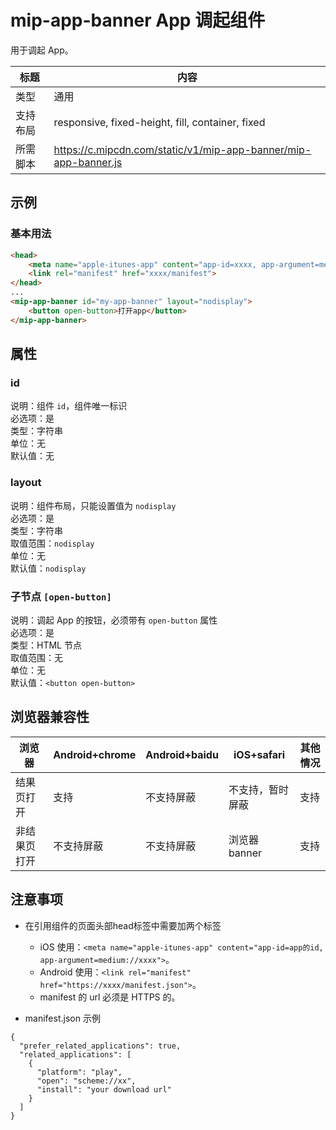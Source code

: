 # mip-app-banner App 调起组件

用于调起 App。

标题|内容
----|----
类型|通用
支持布局|responsive, fixed-height, fill, container, fixed
所需脚本|https://c.mipcdn.com/static/v1/mip-app-banner/mip-app-banner.js

## 示例

### 基本用法
```html
<head>
    <meta name="apple-itunes-app" content="app-id=xxxx, app-argument=medium://xxxx">
    <link rel="manifest" href="xxxx/manifest">
</head>
...
<mip-app-banner id="my-app-banner" layout="nodisplay">
    <button open-button>打开app</button>
</mip-app-banner>
```

## 属性

### id

说明：组件 `id`，组件唯一标识  
必选项：是  
类型：字符串  
单位：无  
默认值：无  

### layout

说明：组件布局，只能设置值为 `nodisplay`  
必选项：是  
类型：字符串  
取值范围：`nodisplay`  
单位：无  
默认值：`nodisplay`  

### 子节点 `[open-button]`

说明：调起 App 的按钮，必须带有 `open-button` 属性  
必选项：是  
类型：HTML 节点  
取值范围：无  
单位：无  
默认值：`<button open-button>`

## 浏览器兼容性

浏览器|Android+chrome|Android+baidu|iOS+safari |其他情况
---|---|---|---|---
结果页打开|支持|不支持屏蔽|不支持，暂时屏蔽|支持
非结果页打开|不支持屏蔽|不支持屏蔽|浏览器 banner|支持


## 注意事项

- 在引用组件的页面头部head标签中需要加两个标签
    - iOS 使用：`<meta name="apple-itunes-app" content="app-id=app的id, app-argument=medium://xxxx">`。
    - Android 使用：`<link rel="manifest" href="https://xxxx/manifest.json">`。
    - manifest 的 url 必须是 HTTPS 的。

- manifest.json 示例

```
{
  "prefer_related_applications": true, 
  "related_applications": [
    {
      "platform": "play",
      "open": "scheme://xx",
      "install": "your download url"
    }
  ]
}
```
